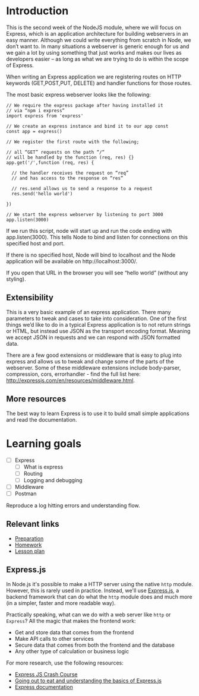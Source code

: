 # Introduction
This is the second week of the NodeJS module, where we will focus on Express, which is an application architecture for building webservers in an easy manner. Although we could write everything from scratch in Node, we don’t want to. In many situations a webserver is generic enough for us and we gain a lot by using something that just works and makes our lives as developers easier – as long as what we are trying to do is within the scope of Express.

When writing an Express application we are registering routes on HTTP keywords (GET,POST,PUT, DELETE) and handler functions for those routes.

The most basic express webserver looks like the following:

````
// We require the express package after having installed it 
// via “npm i express”
import express from 'express'

// We create an express instance and bind it to our app const
const app = express()

// We register the first route with the following;

// all “GET” requests on the path “/“
// will be handled by the function (req, res) {}
app.get('/',function (req, res) {

  // the handler receives the request on “req”
  // and has access to the response on “res”
  
  // res.send allows us to send a response to a request
  res.send('hello world')
  
})

// We start the express webserver by listening to port 3000
app.listen(3000)
````

If we run this script, node will start up and run the code ending with app.listen(3000). This tells Node to bind and listen for connections on this specified host and port.

If there is no specified host, Node will bind to localhost and the Node application will be available on http://localhost:3000/.

If you open that URL in the browser you will see “hello world” (without any styling).

## Extensibility
This is a very basic example of an express application. There many parameters to tweak and cases to take into consideration.
One of the first things we’d like to do in a typical Express application is to not return strings or HTML, but instead use JSON as the transport encoding format. Meaning we accept JSON in requests and we can respond with JSON formatted data.

There are a few good extensions or middleware that is easy to plug into express and allows us to tweak and change some of the parts of the webserver. Some of these middleware extensions include body-parser, compression, cors, errorhandler - find the full list here: http://expressjs.com/en/resources/middleware.html.

## More resources
The best way to learn Express is to use it to build small simple applications and read the documentation. 

# Learning goals

- [ ] Express
  - [ ] What is express
  - [ ] Routing
  - [ ] Logging and debugging
- [ ] Middleware
- [ ] Postman

Reproduce a log hitting errors and understanding flow.

## Relevant links

- [Preparation](preparation.md)
- [Homework](homework/readme.md)
- [Lesson plan](lesson-plan.md)

## Express.js

In Node.js it's possible to make a HTTP server using the native `http` module. However, this is rarely used in practice. Instead, we'll use [Express.js](https://expressjs.com/en/4x/api.html), a backend framework that can do what the `http` module does and much more (in a simpler, faster and more readable way).

Practically speaking, what can we do with a web server like `http` or `Express`? All the magic that makes the frontend work:

- Get and store data that comes from the frontend
- Make API calls to other services
- Secure data that comes from both the frontend and the database
- Any other type of calculation or business logic

For more research, use the following resources:

- [Express JS Crash Course](https://www.youtube.com/watch?v=L72fhGm1tfE)
- [Going out to eat and understanding the basics of Express.js](https://medium.freecodecamp.org/going-out-to-eat-and-understanding-the-basics-of-express-js-f034a029fb66)
- [Express documentation](https://expressjs.com/en/4x/api.html)
